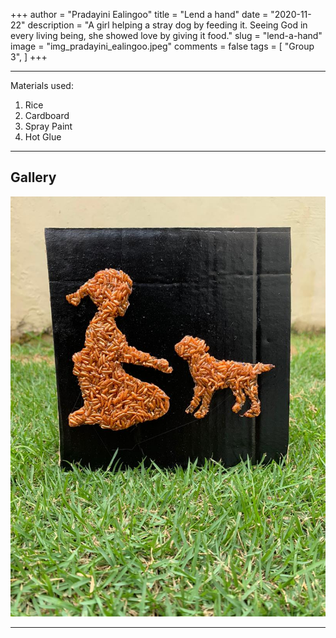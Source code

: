 +++
author = "Pradayini Ealingoo"
title = "Lend a hand"
date = "2020-11-22"
description = "A girl helping a stray dog by feeding it. Seeing God in every living being, she showed love by giving it food."
slug = "lend-a-hand"
image = "img_pradayini_ealingoo.jpeg"
comments = false
tags = [
    "Group 3",
]
+++

---

Materials used:
1. Rice
2. Cardboard
3. Spray Paint
4. Hot Glue

---

## Gallery

![](img_pradayini_ealingoo.jpeg) 

---